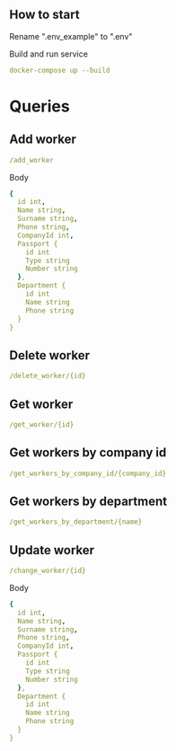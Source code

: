 ## How to start

Rename ".env_example" to ".env"

Build and run service
```yaml
docker-compose up --build
```
# Queries

## Add worker
```yaml
/add_worker
```
Body
```yaml
{
  id int,
  Name string,
  Surname string,
  Phone string,
  CompanyId int,
  Passport {
    id int
    Type string
    Number string
  },
  Department {
    id int
    Name string
    Phone string
  }
}
```

## Delete worker
```yaml
/delete_worker/{id}
```

## Get worker
```yaml
/get_worker/{id}
```

## Get workers by company id
```yaml
/get_workers_by_company_id/{company_id}
```

## Get workers by department
```yaml
/get_workers_by_department/{name}
```

## Update worker
```yaml
/change_worker/{id}
```

Body
```yaml
{
  id int,
  Name string,
  Surname string,
  Phone string,
  CompanyId int,
  Passport {
    id int
    Type string
    Number string
  },
  Department {
    id int
    Name string
    Phone string
  }
}
```




